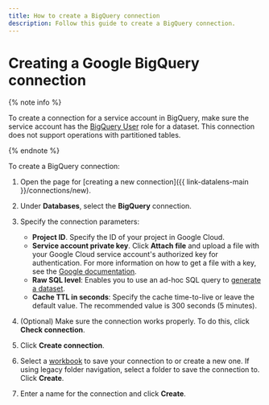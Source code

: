 ```yaml
---
title: How to create a BigQuery connection
description: Follow this guide to create a BigQuery connection.
---
```


# Creating a Google BigQuery connection

{% note info %}

To create a connection for a service account in BigQuery, make sure the service account has the [BigQuery User](https://cloud.google.com/bigquery/docs/access-control#bigquery.user) role for a dataset.
This connection does not support operations with partitioned tables.

{% endnote %}

To create a BigQuery connection:

1. Open the page for [creating a new connection]({{ link-datalens-main }}/connections/new).
1. Under **Databases**, select the **BigQuery** connection.
1. Specify the connection parameters:

   * **Project ID**. Specify the ID of your project in Google Cloud.
   * **Service account private key**. Click **Attach file** and upload a file with your Google Cloud service account's authorized key for authentication. For more information on how to get a file with a key, see the [Google documentation](https://cloud.google.com/iam/docs/keys-create-delete).
   * **Raw SQL level**: Enables you to use an ad-hoc SQL query to [generate a dataset](../../concepts/dataset/settings.md#sql-request-in-datatset).
   * **Cache TTL in seconds**: Specify the cache time-to-live or leave the default value. The recommended value is 300 seconds (5 minutes).

1. (Optional) Make sure the connection works properly. To do this, click **Check connection**.
1. Click **Create connection**.
1. Select a [workbook](../../workbooks-collections/index.md) to save your connection to or create a new one. If using legacy folder navigation, select a folder to save the connection to. Click **Create**.
1. Enter a name for the connection and click **Create**.
